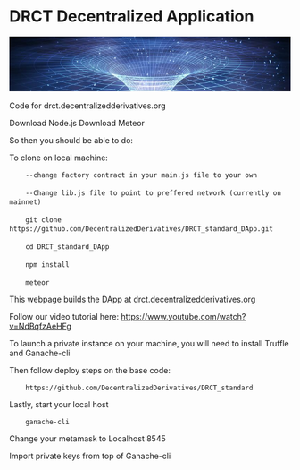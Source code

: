 # DRCT Decentralized Application

![Wormhole](./public/readme.png)

Code for drct.decentralizedderivatives.org


Download Node.js
Download Meteor
 
 
So then you should be able to do:
 


To clone on local machine:

        --change factory contract in your main.js file to your own
        
        --Change lib.js file to point to preffered network (currently on mainnet)
        
        git clone https://github.com/DecentralizedDerivatives/DRCT_standard_DApp.git
        
        cd DRCT_standard_DApp
        
        npm install  
        
        meteor
        

This webpage builds the DApp at drct.decentralizedderivatives.org 

Follow our video tutorial here: https://www.youtube.com/watch?v=NdBqfzAeHFg

To launch a private instance on your machine, you will need to install Truffle and Ganache-cli

Then follow deploy steps on the base code:

        https://github.com/DecentralizedDerivatives/DRCT_standard
        
Lastly, start your local host

        ganache-cli

Change your metamask to Localhost 8545

Import private keys from top of Ganache-cli
